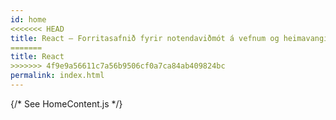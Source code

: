 ```yaml
---
id: home
<<<<<<< HEAD
title: React – Forritasafnið fyrir notendaviðmót á vefnum og heimavangi
=======
title: React
>>>>>>> 4f9e9a56611c7a56b9506cf0a7ca84ab409824bc
permalink: index.html
---
```


{/* See HomeContent.js */}
